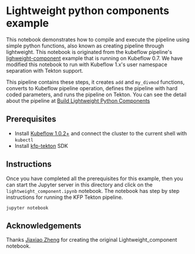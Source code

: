 # Lightweight python components example
This notebook demonstrates how to compile and execute the pipeline using simple python functions, also known as creating pipeline through lightweight. This notebook is originated from the kubeflow pipeline's [lighweight-component](https://github.com/kubeflow/pipelines/tree/master/samples/core/lightweight_component) example that is running on Kubeflow 0.7. We have modified this notebook to run with Kubeflow 1.x's user namespace separation with Tekton support.

This pipeline contains these steps, it creates `add` and `my_divmod` functions, converts to Kubeflow pipeline operation, defines the pipeline with hard coded parameters, and runs the pipeline on Tekton. You can see the detail about the pipeline at [Build Lightweight Python Components](https://www.kubeflow.org/docs/pipelines/sdk/lightweight-python-components/)

## Prerequisites
- Install [Kubeflow 1.0.2+](https://www.kubeflow.org/docs/started/getting-started/) and connect the cluster to the current shell with `kubectl`
- Install [kfp-tekton](/sdk/README.md#steps) SDK

## Instructions

Once you have completed all the prerequisites for this example, then you can start the Jupyter server in this directory and click on the `lightweight_component.ipynb` notebook. The notebook has step by step instructions for running the KFP Tekton pipeline.
```
jupyter notebook
```

## Acknowledgements

Thanks [Jiaxiao Zheng](https://github.com/numerology) for creating the original Lightweight_component notebook.
